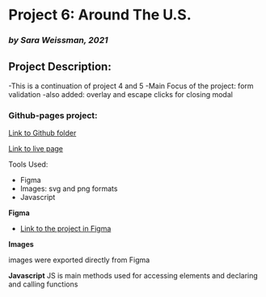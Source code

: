 # Project 6: Around The U.S.
### *by Sara Weissman, 2021*

## Project Description:
-This is a continuation of project 4 and 5
-Main Focus of the project: form validation
-also added: overlay and escape clicks for closing modal

### Github-pages project:

[Link to Github folder](https://github.com/SaraW011/Yandex-Practicum-Around-the-US-Project-6)

[Link to live page](https://saraw011.github.io/Yandex-Practicum-Around-the-US-Project-6/)

Tools Used:
* Figma
* Images: svg and png formats
* Javascript

**Figma**

* [Link to the project in Figma](https://www.figma.com/file/ZrosRzfCSUNLlTd420lUIy/Sprint-6_-Around-The-U.S.?node-id=0%3A214)

**Images**

images were exported directly from Figma

**Javascript**
JS is main methods used for accessing elements and declaring and calling functions